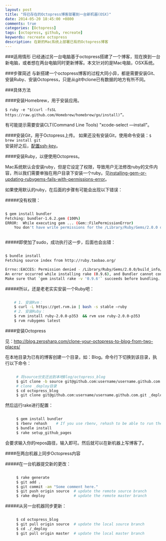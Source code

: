 ```yaml
---
layout: post
title: "将已存在的Octopress博客部署到一台新机器(OSX)"
date: 2014-05-20 18:45:00 +0800
comments: true
categories: [Octopress]
tags: [octopress, github, recreate]
keywords: recreate octopress
description: 在新的Mac系统上部署已有的Octopress博客
---
```


###适用情形
已经通过另一台电脑基于octopress搭建了一个博客，现在换到一台新电脑，或者想在两台电脑同时更新博客。本文针对的是Mac电脑，OSX系统。


###步骤简述
与新搭建一个octopress博客的过程大同小异，都是需要安装Git、安装Ruby、安装Octopress，只是从git中clone已有数据的地方有所不同。

###具体方法

####安装Homebrew，用于安装应用。
     
    $ ruby -e "$(curl -fsSL https://raw.github.com/Homebrew/homebrew/go/install)”。
    
有可能提示需要安装CLT(Command Line Tools) "xcode-select —install"。

####安装Git，用于Octopress上传。
如果还没有安装Git，使用命令安装：`$ brew install git`  
安装好之后，[配置ssh-key](https://help.github.com/articles/generating-ssh-keys)。

####安装Ruby，以便使用Octopress。

Mac系统默认会安装ruby，但是它设定了权限，导致用户无法修改ruby的文件内容，所以我们需要单独在用户目录下安装一个ruby。见[installing-gem-or-updating-rubygems-fails-with-permissions-error](http://stackoverflow.com/questions/14607193/installing-gem-or-updating-rubygems-fails-with-permissions-error)。

如果使用默认的ruby，在后面的步骤有可能会出现以下错误：

#####没有权限：

``` bash

$ gem install bundler
Fetching: bundler-1.6.2.gem (100%)
ERROR:  While executing gem ... (Gem::FilePermissionError)
    You don't have write permissions for the /Library/Ruby/Gems/2.0.0 directory.
    
```
     
#####即使加了sudo，成功执行这一步，后面也会出错：

``` bash

$ bundle install
Fetching source index from http://ruby.taobao.org/

Errno::EACCES: Permission denied - /Library/Ruby/Gems/2.0.0/build_info/rake-0.9.6.info
An error occurred while installing rake (0.9.6), and Bundler cannot continue.
Make sure that `gem install rake -v '0.9.6'` succeeds before bundling.

```

#####所以，还是老老实实安装一个Ruby吧：

``` bash

	# 1. 安装Rvm：
    $ curl -L https://get.rvm.io | bash -s stable —ruby
    # 2. 安装Ruby：
    $ rvm install ruby-2.0.0-p353  && rvm use ruby-2.0.0-p353
    $ rvm rubygems latest

```

####安装Octopress
     
见：http://blog.zerosharp.com/clone-your-octopress-to-blog-from-two-places/

在本地目录为已有的博客创建一个目录，如：Blog。命令行下切换到该目录，执行以下命令：

``` bash

     # 将source分支迁出到本地Blog/octopress_blog
     $ git clone -b source git@github.com:username/username.github.com.git octopress_blog
     # clone _deploy目录
     $ cd octopress_blog
     $ git clone git@github.com:username/username.github.com.git _deploy

```
然后运行rake进行配置：

``` bash

     $ gem install bundler
     $ rbenv rehash    # If you use rbenv, rehash to be able to run the bundle command
     $ bundle install
     $ rake setup_github_pages

```

会要求输入你的repos路径，输入即可。然后就可以在新机器上写博客了。

####在两台机器上同步Octopress内容

#####在一台机器提交新的更改：

``` bash

     $ rake generate
     $ git add .
     $ git commit -am "Some comment here."
     $ git push origin source  # update the remote source branch
     $ rake deploy             # update the remote master branch

```

#####从另一台机器同步更新：

``` bash

     $ cd octopress_blog
     $ git pull origin source  # update the local source branch
     $ cd ./_deploy
     $ git pull origin master  # update the local master branch

```
